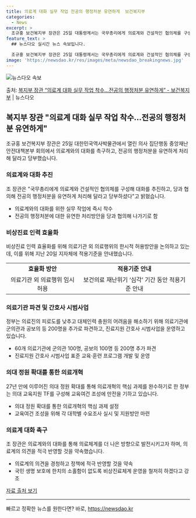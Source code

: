 ```yaml
---
title: 의료계 대화 실무 작업 전공의 행정처분 유연하게  보건복지부
categories:
  - News
excerpt: >
  조규홍 보건복지부 장관은 25일 대통령께서는 국무총리에게 의료계와 건설적인 협의체를 구성해 대화를 추진하고,…
feature_text: >
  ## 뉴스다오 실시간 뉴스 속보입니다.

  조규홍 보건복지부 장관은 25일 대통령께서는 국무총리에게 의료계와 건설적인 협의체를 구성해 대화를 추진하고,…
image: 'https://newsdao.kr/res/images/meta/newsdao_breakingnews.jpg'
---
```


![뉴스다오 속보](https://newsdao.kr/res/images/meta/newsdao_breakingnews.jpg)

<p>출처: <a href="https://newsdao.kr/3415" rel="dofollow">복지부 장관 “의료계 대화 실무 작업 착수…전공의 행정처분 유연하게” - 보건복지부</a> | 뉴스다오</p>

<h2 data-ke-size="size26">복지부 장관 "의료계 대화 실무 작업 착수...전공의 행정처분 유연하게"</h2>
<p data-ke-size="size16">조규홍 보건복지부 장관은 25일 대한민국역사박물관에서 열린 의사 집단행동 중앙재난안전대책본부 회의에서 의료계와의 대화를 촉구하고, 전공의 행정처분을 유연하게 처리해 달라고 당부했습니다.</p>

<h3 data-ke-size="size22">의료계와 대화 추진</h3>
<p data-ke-size="size16">조 장관은 "국무총리에게 의료계와 건설적인 협의체를 구성해 대화를 추진하고, 당과 협의해 전공의 행정처분을 유연하게 처리해 달라고 당부하셨다"고 밝혔습니다.</p>
<ul>
  <li>의료계와의 대화를 위한 실무 작업에 즉시 착수</li>
  <li>전공의 행정처분에 대한 유연한 처리방안을 당과 협의해 나가기로 함</li>
</ul>

<h3 data-ke-size="size22">비상진료 인력 효율화</h3>
<p data-ke-size="size16">비상진료 인력 효율화를 위해 의료기관 외 의료행위의 한시적 허용방안을 논의하고 있는데, 이를 위해 지난 20일 지자체에 적용기준을 안내했습니다.</p>
<table>
  <tr>
    <td style="text-align: center; height: 17px;"><b>효율화 방안</b></td>
    <td style="text-align: center; height: 17px;"><b>적용기준 안내</b></td>
  </tr>
  <tr>
    <td style="text-align: center; height: 17px;">의료기관 외 의료행위 임시 허용</td>
    <td style="text-align: center; height: 17px;">보건의료 재난위기 ‘심각’ 기간 동안 적용기준 안내</td>
  </tr>
</table>

<h3 data-ke-size="size22">의료기관 파견 및 간호사 시범사업</h3>
<p data-ke-size="size16">정부는 의료진의 피로도를 낮추고 대체인력 충원의 어려움을 해소하기 위해 의료기관에 군의관과 공보의 등 200명을 추가로 파견하고, 진료지원 간호사 시범사업을 운영하고 있습니다.</p>
<ul>
  <li>60개 의료기관에 군의관 100명, 공보의 100명 등 200명 추가 파견</li>
  <li>진료지원 간호사 시범사업 표준 교육·훈련 프로그램 개발 및 운영</li>
</ul>

<h3 data-ke-size="size22">의대 정원 확대를 통한 의료개혁</h3>
<p data-ke-size="size16">27년 만에 이루어진 의대 정원 확대를 통해 의료개혁의 핵심 과제를 완수하기로 한 정부는 의대 교육지원 TF를 구성해 교육여건 조성에 만전을 기하고 있습니다.</p>
<ul>
  <li>의대 정원 확대를 통한 의료개혁의 핵심 과제 설정</li>
  <li>교육여건 조성을 위해 각 대학별 수요조사 실시 및 지원방안 마련</li>
</ul>

<h3 data-ke-size="size22">의료계 대화 촉구</h3>
<p data-ke-size="size16">조 장관은 의료계와의 대화를 통해 의료체계를 더 나은 방향으로 발전시키고자 하며, 의료계의 의견을 적극 반영할 것을 약속했습니다.</p>
<ul>
  <li>의료계의 의견을 경청하고 정책에 적극 반영할 것을 약속</li>
  <li>국민 생명 보호에 한치의 소홀함이 없도록 비상진료체계 운영을 철저히 하겠다고 강조</li>
</ul>

<p data-ke-size="size16"><a href="https://newsdao.kr/3415">자료 출처 보기</a></p>
<hr> 

빠르고 정확한 뉴스를 원한다면? 바로, <a href="https://newsdao.kr" rel="dofollow">https://newsdao.kr</a>


